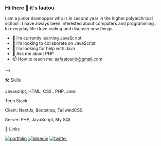 ### Hi there 👋 it's faatou

i am a junior developper who is in second year in the higher polytechnical school .
I have always been interested about computers and programming . In everyday life i love coding and discover new things.

- 🌱 I’m currently learning JavaScript
- 👯 I’m looking to collaborate on JavaScript
- 🤔 I’m looking for help with Java
- 💬 Ask me about PHP
- 📫 How to reach me: aafaatound@gmail.com

-->

  
🛠 Skills

Javascript, HTML, CSS , PHP, Java

Tech Stack 

Client: NextJs, Bootstrap, TailwindCSS

Server: PHP, JavaScript, My SQL

🔗 Links

[![portfolio](https://img.shields.io/badge/my_portfolio-000?style=for-the-badge&logo=ko-fi&logoColor=white)](https://faatou-nd.onrender.com)
[![linkedin](https://img.shields.io/badge/linkedin-0A66C2?style=for-the-badge&logo=linkedin&logoColor=white)](https://www.linkedin.com/in/fatou-fall-ndiaye-114246299/)
[![twitter](https://img.shields.io/badge/twitter-1DA1F2?style=for-the-badge&logo=twitter&logoColor=white)](https://twitter.com/bint_annette)
